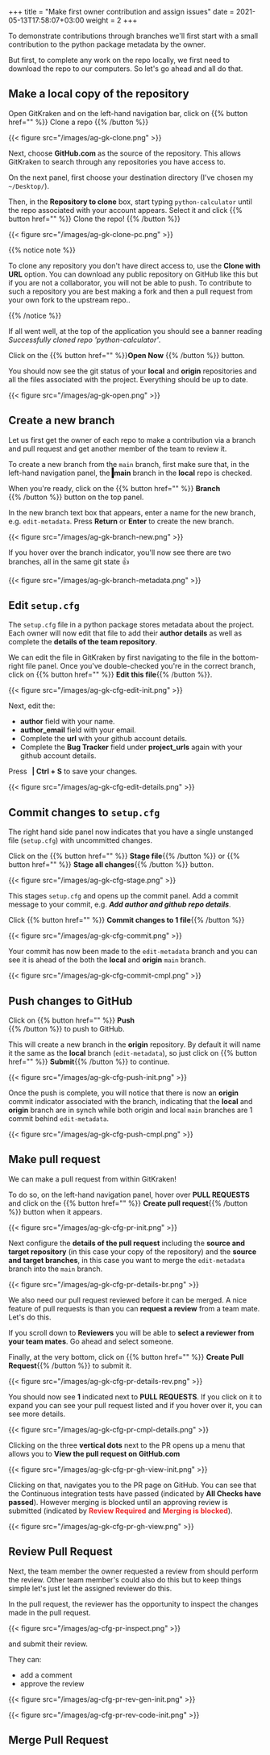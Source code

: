 +++
title = "Make first owner contribution and assign issues"
date =  2021-05-13T17:58:07+03:00
weight = 2
+++

To demonstrate contributions through branches we'll first start with a small contribution to the python package metadata by the <i class="fas fa-user-circle"></i> owner. 

But first, to complete any work on the repo locally, we first need to download the repo to our computers. So let's go ahead and all do that.

## <i class="fas fa-user-circle"></i> <i class="fas fa-users"></i> Make a local copy of the repository

Open GitKraken and on the left-hand navigation bar, click on {{% button href="" %}} <i class="fas fa-cloud-download-alt"></i> Clone a repo {{% /button %}}

{{< figure src="/images/ag-gk-clone.png" >}}

Next, choose **GitHub.com** as the source of the repository. This allows GitKraken to search through any repositories you have access to.

 On the next panel, first choose your destination directory (I've chosen my `~/Desktop/`). 

Then, in the **Repository to clone** box, start typing `python-calculator` until the repo associated with  your account appears. Select it and click {{% button href="" %}} Clone the repo! {{% /button %}} 

{{< figure src="/images/ag-gk-clone-pc.png" >}}

{{% notice note %}}

To clone any repository you don't have direct access to, use the **Clone with URL** option. You can download any public repository on GitHub like this but if you are not a collaborator, you will not be able to push. To contribute to such a repository you are best making a fork and then a pull request from your own fork to the upstream repo..

{{% /notice %}}

If all went well, at the top of the application you should see a banner reading _Successfully cloned repo 'python-calculator'_.

Click on the {{% button href="" %}}**Open Now** {{% /button %}} button.

You should now see the git status of your **<i class="fas fa-laptop"></i> local** and **<i class="fas fa-cloud"></i> origin** repositories and all the files associated with the project. Everything should be up to date.


{{< figure src="/images/ag-gk-open.png" >}}


## <i class="fas fa-user-circle"></i> Create a new branch

Let us first get the <i class="fas fa-user-circle"></i> owner of each repo to make a contribution via a branch and pull request and get another member of the team to review it.

To create a new branch from the `main` branch, first make sure that, in the left-hand navigation panel, the **<i class="fas fa-check-square" style="color:#7CFF7E; background-color:black; padding:2px"></i> <i class="fas fa-code-branch"></i> main** branch in the **<i class="fas fa-laptop"></i> local** repo is checked.

When you're ready, click on the {{% button href="" %}} **Branch** <br> **<i class="fas fa-code-branch"></i>**{{% /button %}} button on the top panel. 

In the new branch text box that appears, enter a name for the new branch, e.g. `edit-metadata`. Press **Return** or **Enter** to create the new branch.

{{< figure src="/images/ag-gk-branch-new.png" >}}

If you hover over the branch indicator, you'll now see there are two branches, all in the same git state 👍

{{< figure src="/images/ag-gk-branch-metadata.png" >}}

## <i class="fas fa-user-circle"></i> Edit `setup.cfg`

The `setup.cfg` file in a python package stores metadata about the project. Each owner will now edit that file to add their **author details** as well as complete the **details of the team repository**.

We can edit the file in GitKraken by first navigating to the file in the bottom-right file panel. Once you've double-checked you're in the correct branch, click on {{% button href="" %}} **<i class="fas fa-pencil-alt"></i> Edit this file**{{% /button %}}.

{{< figure src="/images/ag-gk-cfg-edit-init.png" >}}

Next, edit the:

- <i class="fas fa-check-square" ></i> **author** field with your name.
- <i class="fas fa-check-square" ></i> **author_email** field with your email.
- <i class="fas fa-check-square" ></i> Complete the **url** with your github account details.
- <i class="fas fa-check-square" ></i> Complete the **Bug Tracker** field under **project_urls** again with your github account details.

Press <img src="/images/command-symbol.png" width="2px" style="align:left; display:inline; margin:0;"/> **| Ctrl + S** to save your changes.

{{< figure src="/images/ag-gk-cfg-edit-details.png" >}}
## <i class="fas fa-user-circle"></i> Commit changes to `setup.cfg`

The right hand side panel now indicates that you have a single unstanged file (`setup.cfg`) with uncommitted changes.  

Click on the {{% button href="" %}} **Stage file**{{% /button %}} or {{% button href="" %}} **Stage all changes**{{% /button %}} button.

{{< figure src="/images/ag-gk-cfg-stage.png" >}}

This stages `setup.cfg` and opens up the commit panel. Add a commit message to your commit, e.g. ***Add author and github repo details***.

Click {{% button href="" %}} **Commit changes to 1 file**{{% /button %}}

{{< figure src="/images/ag-gk-cfg-commit.png" >}}

Your commit has now been made to the `edit-metadata` branch and you can see it is ahead of the both the **<i class="fas fa-laptop"></i> local** and **<i class="fas fa-cloud"></i> origin** `main` branch.

{{< figure src="/images/ag-gk-cfg-commit-cmpl.png" >}}

## <i class="fas fa-user-circle"></i> Push changes to GitHub

Click on {{% button href="" %}} **Push** <br> **<i class="fas fa-upload"></i>**{{% /button %}} to push to GitHub.

This will create a new branch in the **<i class="fas fa-cloud"></i> origin** repository. By default it will name it the same as the **<i class="fas fa-laptop"></i> local** branch (`edit-metadata`), so just click on {{% button href="" %}} **Submit**{{% /button %}} to continue.

{{< figure src="/images/ag-gk-cfg-push-init.png" >}}

Once the push is complete, you will notice that there is now an **<i class="fas fa-cloud"></i> origin** commit indicator associated with the branch, indicating that the **<i class="fas fa-laptop"></i> local** and  **<i class="fas fa-cloud"></i> origin** branch are in synch while both <i class="fas fa-cloud"></i> origin and <i class="fas fa-laptop"></i> local `main` branches are 1 commit behind `edit-metadata`.

{{< figure src="/images/ag-gk-cfg-push-cmpl.png" >}}

## <i class="fas fa-user-circle"></i> Make pull request

We can make a pull request from within GitKraken!

To do so, on the left-hand navigation panel, hover over **PULL REQUESTS** and click on the {{% button href="" %}} **<i class="fas fa-plus-square" style="color:#7CFF7E"></i> Create pull request**{{% /button %}} button when it appears.

{{< figure src="/images/ag-gk-cfg-pr-init.png" >}}

Next configure the **details of the pull request** including the **source and target repository** (in this case your copy of the repository) and the **source and target branches**, in this case you want to merge the `edit-metadata` branch into the `main` branch.

{{< figure src="/images/ag-gk-cfg-pr-details-br.png" >}}

We also need our pull request reviewed before it can be merged. A nice feature of pull requests is than you can **request a review** from a team mate. Let's do this. 

If you scroll down to **Reviewers** you will be able to **select a reviewer from your team mates**. Go ahead and select someone. 

Finally, at the very bottom, click on {{% button href="" %}} **Create Pull Request**{{% /button %}} to submit it.

{{< figure src="/images/ag-gk-cfg-pr-details-rev.png" >}}

You should now see **1** indicated next  to **PULL REQUESTS**. If you click on it to expand you can see your pull request listed and if you hover over it, you can see 
more details.

{{< figure src="/images/ag-gk-cfg-pr-cmpl-details.png" >}}

Clicking on the three **<i class="fas fa-ellipsis-v"></i> vertical dots** next to the PR opens up a menu that allows you to **View the pull request on GitHub.com**

{{< figure src="/images/ag-gk-cfg-pr-gh-view-init.png" >}}

Clicking on that, navigates you to the PR page on GitHub. You can see that the Continuous integration tests have passed (indicated by <i class="fas fa-check-circle"  style="color:#2AA745"></i> **All Checks have passed**). However merging is blocked until an approving review is submitted (indicated by <i class="fas fa-times-circle" style="color:#ed2a2a"></i> <span style="color:#ed2a2a">**Review Required**</span> and <i class="fas fa-times-circle" style="color:#ed2a2a"></i> **<span style="color:#ed2a2a">Merging is blocked**)</span>.

{{< figure src="/images/ag-gk-cfg-pr-gh-view.png" >}}

## <i class="fas fa-users"></i> Review Pull Request

Next, the team member the owner requested a review from should perform the review. Other team member's could also do this but to keep things simple let's just let the assigned reviewer do this.

In the pull request, the reviewer has the opportunity to inspect the changes made in the pull request.

{{< figure src="/images/ag-cfg-pr-inspect.png" >}}

 and submit their review.

They can:
- add a comment
- approve the review

{{< figure src="/images/ag-cfg-pr-rev-gen-init.png" >}}

{{< figure src="/images/ag-cfg-pr-rev-code-init.png" >}}


## <i class="fas fa-user-circle"></i> Merge Pull Request